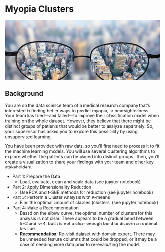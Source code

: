 # Myopia Clusters

![Myopia](myopia-image.jpeg?raw=true "Myopia")

## Background

You are on the data science team of a medical research company that’s interested in finding better ways to predict myopia, or nearsightedness. Your team has tried—and failed—to improve their classification model when training on the whole dataset. However, they believe that there might be distinct groups of patients that would be better to analyze separately. So, your supervisor has asked you to explore this possibility by using unsupervised learning.

You have been provided with raw data, so you’ll first need to process it to fit the machine learning models. You will use several clustering algorithms to explore whether the patients can be placed into distinct groups. Then, you’ll create a visualization to share your findings with your team and other key stakeholders.

* Part 1: Prepare the Data
    * Load, evaluate, clean and scale data (see jupyter notebook)
* Part 2: Apply Dimensionality Reduction
    * Use PCA and t-SNE methods for reduction (see jupyter notebook)
* Part 3: Perform a Cluster Analysis with K-means
    * Find the optimal amount of classes (clusters) (see jupyter notebook)
* Part 4: Make a Recommendation
    * Based on the elbow curve, the optimal number of clusters for this analysis is not clear. There appears to be a gradual bend between k=2 and k=4, but it is not a clear enough bend to discern an optimal k-value.
    * **Recommendation**: Re-visit dataset with domain expert. There may be unneeded feature columns that could be dropped, or it may be a case of needing more data prior to re-evaluating the model.

